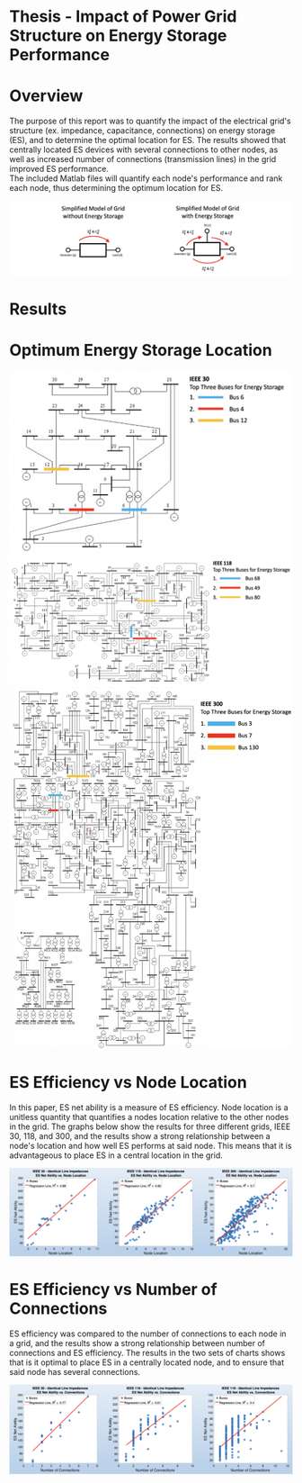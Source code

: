 # Thesis - Impact of Power Grid Structure on Energy Storage Performance

# Overview

The purpose of this report was to quantify the impact of the electrical grid's structure (ex. impedance, capacitance, connections) on 
energy storage (ES), and to determine the optimal location for ES.  The results showed that centrally located ES devices with several 
connections to other nodes, as well as increased number of connections (transmission lines) in the grid improved ES performance.  
The included Matlab files will quantify each node's performance and rank each node, thus determining the optimum location for ES.

![image 1](/images/image4.png)


# Results

# Optimum Energy Storage Location

![image 1](/images/image5.png)
![image 1](/images/image6.png)
![image 1](/images/image7.png)


# ES Efficiency vs Node Location

In this paper, ES net ability is a measure of ES efficiency.  Node location is a unitless quantity that quantifies a nodes location relative to the other nodes in the grid.  The graphs below show the results for three different grids, IEEE 30, 118, and 300, and the results show a strong relationship between a node's location and how well ES performs at said node.  This means that it is advantageous to place ES in a central location in the grid.

![image 1](/images/image1.png)

# ES Efficiency vs Number of Connections

ES efficiency was compared to the number of connections to each node in a grid, and the results show a strong relationship between number of connections and ES efficiency.  The results in the two sets of charts shows that is it optimal to place ES in a centrally located node, and to ensure that said node has several connections.

![image 2](/images/image2.png)
